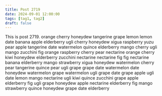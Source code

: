 ```yaml
---
title: Post 2719
date: 2024-09-01 12:00:00
tags: [tag1, tag2]
draft: false
---
```

This is post 2719.
orange
cherry
honeydew
tangerine
grape
lemon
lemon
date
banana
apple
elderberry
ugli
cherry
honeydew
xigua
raspberry
yuzu
pear
apple
tangerine
date
watermelon
quince
elderberry
mango
cherry
ugli
mango
zucchini
fig
orange
raspberry
cherry
pear
nectarine
orange
cherry
kiwi
honeydew
elderberry
zucchini
nectarine
nectarine
fig
fig
nectarine
banana
elderberry
mango
strawberry
xigua
honeydew
watermelon
cherry
pear
tangerine
quince
pear
ugli
grape
grape
date
watermelon
date
honeydew
watermelon
grape
watermelon
ugli
grape
date
grape
apple
ugli
date
lemon
mango
nectarine
ugli
kiwi
quince
zucchini
grape
apple
elderberry
fig
ugli
grape
honeydew
apple
nectarine
elderberry
fig
mango
strawberry
quince
honeydew
grape
date
elderberry

